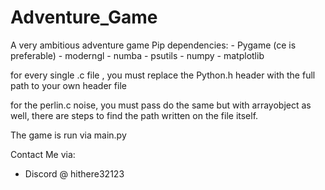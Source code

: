 # Adventure_Game
A very ambitious adventure game
Pip dependencies:
    - Pygame (ce is preferable)
    - moderngl
    - numba
    - psutils
    - numpy
    - matplotlib

for every single .c file , you must replace the Python.h header with the full path to your own header file

for the perlin.c noise, you must pass do the same but with arrayobject as well, there are steps to find the path written on the file itself.

The game is run via main.py


Contact Me via:
 - Discord @ hithere32123
